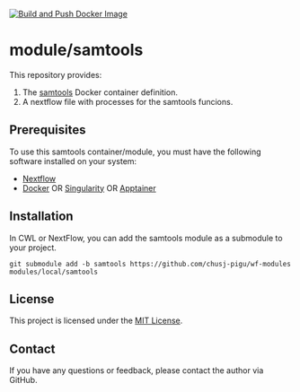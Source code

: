 [![Build and Push Docker Image](https://github.com/bwbioinfo/modules/actions/workflows/build-and-push.yml/badge.svg?query=branch%3Asamtools)](https://github.com/bwbioinfo/modules/actions/workflows/build-and-push.yml?query=branch%3Asamtools)

# module/samtools

This repository provides:
1. The [samtools](http://www.htslib.org/) Docker container definition.
2. A nextflow file with processes for the samtools funcions.

## Prerequisites

To use this samtools container/module, you must have the following software installed on your system:

-   [Nextflow](https://www.nextflow.io/)
-   [Docker](https://www.docker.com/) OR [Singularity](https://sylabs.io/singularity/) OR [Apptainer](https://apptainer.org/)

## Installation

In CWL or NextFlow, you can add the samtools module as a submodule to your project.

```
git submodule add -b samtools https://github.com/chusj-pigu/wf-modules modules/local/samtools
```

## License

This project is licensed under the [MIT License](https://github.com/bwbioinfo/modules/blob/samtools/LICENSE).

## Contact

If you have any questions or feedback, please contact the author via GitHub.
